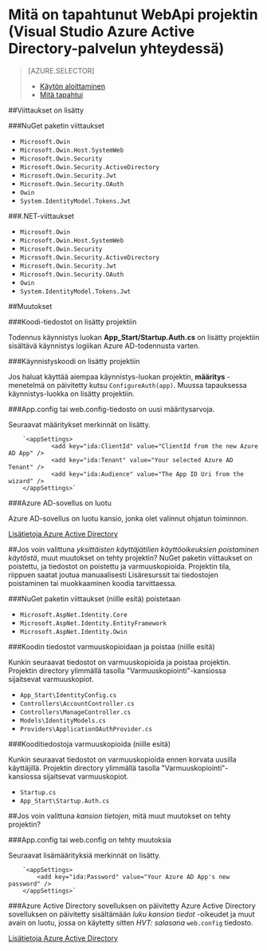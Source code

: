 <properties
    pageTitle="Mitä on tapahtunut WebApi projektin (Visual Studio Azure Active Directory-palvelun yhteydessä) | Microsoft Azure "
    description="Tässä artikkelissa kuvataan, mitä tapahtuu MVC projektin WebApi Visual Studiossa yhdistäminen Azure AD"
  services="active-directory"
    documentationCenter=""
    authors="TomArcher"
    manager="douge"
    editor=""/>

<tags
    ms.service="active-directory"
    ms.workload="web"
    ms.tgt_pltfrm="vs-what-happened"
    ms.devlang="na"
    ms.topic="article"
    ms.date="08/15/2016"
    ms.author="tarcher"/>

# <a name="what-happened-to-my-webapi-project-visual-studio-azure-active-directory-connected-service"></a>Mitä on tapahtunut WebApi projektin (Visual Studio Azure Active Directory-palvelun yhteydessä)

> [AZURE.SELECTOR]
> - [Käytön aloittaminen](vs-active-directory-webapi-getting-started.md)
> - [Mitä tapahtui](vs-active-directory-webapi-what-happened.md)

##<a name="references-have-been-added"></a>Viittaukset on lisätty

###<a name="nuget-package-references"></a>NuGet paketin viittaukset

- `Microsoft.Owin`
- `Microsoft.Owin.Host.SystemWeb`
- `Microsoft.Owin.Security`
- `Microsoft.Owin.Security.ActiveDirectory`
- `Microsoft.Owin.Security.Jwt`
- `Microsoft.Owin.Security.OAuth`
- `Owin`
- `System.IdentityModel.Tokens.Jwt`

###<a name="net-references"></a>.NET-viittaukset

- `Microsoft.Owin`
- `Microsoft.Owin.Host.SystemWeb`
- `Microsoft.Owin.Security`
- `Microsoft.Owin.Security.ActiveDirectory`
- `Microsoft.Owin.Security.Jwt`
- `Microsoft.Owin.Security.OAuth`
- `Owin`
- `System.IdentityModel.Tokens.Jwt`

##<a name="code-changes"></a>Muutokset

###<a name="code-files-were-added-to-your-project"></a>Koodi-tiedostot on lisätty projektiin

Todennus käynnistys luokan **App_Start/Startup.Auth.cs** on lisätty projektiin sisältävä käynnistys logiikan Azure AD-todennusta varten.

###<a name="startup-code-was-added-to-your-project"></a>Käynnistyskoodi on lisätty projektiin

Jos haluat käyttää aiempaa käynnistys-luokan projektin, **määritys** -menetelmä on päivitetty kutsu `ConfigureAuth(app)`. Muussa tapauksessa käynnistys-luokka on lisätty projektiin.


###<a name="your-appconfig-or-webconfig-file-has-new-configuration-values"></a>App.config tai web.config-tiedosto on uusi määritysarvoja.

Seuraavat määritykset merkinnät on lisätty.
```
    `<appSettings>
            <add key="ida:ClientId" value="ClientId from the new Azure AD App" />
            <add key="ida:Tenant" value="Your selected Azure AD Tenant" />
            <add key="ida:Audience" value="The App ID Uri from the wizard" />
    </appSettings>`
```

###<a name="an-azure-ad-app-was-created"></a>Azure AD-sovellus on luotu

Azure AD-sovellus on luotu kansio, jonka olet valinnut ohjatun toiminnon.

[Lisätietoja Azure Active Directory](https://azure.microsoft.com/services/active-directory/)

##<a name="if-i-checked-disable-individual-user-accounts-authentication-what-additional-changes-were-made-to-my-project"></a>Jos voin valittuna *yksittäisten käyttäjätilien käyttöoikeuksien poistaminen käytöstä*, muut muutokset on tehty projektin?
NuGet paketin viittaukset on poistettu, ja tiedostot on poistettu ja varmuuskopioida. Projektin tila, riippuen saatat joutua manuaalisesti Lisäresurssit tai tiedostojen poistaminen tai muokkaaminen koodia tarvittaessa.

###<a name="nuget-package-references-removed-for-those-present"></a>NuGet paketin viittaukset (niille esitä) poistetaan

- `Microsoft.AspNet.Identity.Core`
- `Microsoft.AspNet.Identity.EntityFramework`
- `Microsoft.AspNet.Identity.Owin`

###<a name="code-files-backed-up-and-removed-for-those-present"></a>Koodin tiedostot varmuuskopioidaan ja poistaa (niille esitä)

Kunkin seuraavat tiedostot on varmuuskopioida ja poistaa projektin. Projektin directory ylimmällä tasolla "Varmuuskopiointi"-kansiossa sijaitsevat varmuuskopiot.

- `App_Start\IdentityConfig.cs`
- `Controllers\AccountController.cs`
- `Controllers\ManageController.cs`
- `Models\IdentityModels.cs`
- `Providers\ApplicationOAuthProvider.cs`

###<a name="code-files-backed-up-for-those-present"></a>Kooditiedostoja varmuuskopioida (niille esitä)

Kunkin seuraavat tiedostot on varmuuskopioida ennen korvata uusilla käyttäjillä. Projektin directory ylimmällä tasolla "Varmuuskopiointi"-kansiossa sijaitsevat varmuuskopiot.

- `Startup.cs`
- `App_Start\Startup.Auth.cs`

##<a name="if-i-checked-read-directory-data-what-additional-changes-were-made-to-my-project"></a>Jos voin valittuna *kansion tietojen*, mitä muut muutokset on tehty projektin?

###<a name="additional-changes-were-made-to-your-appconfig-or-webconfig"></a>App.config tai web.config on tehty muutoksia

Seuraavat lisämäärityksiä merkinnät on lisätty.

```
    `<appSettings>
        <add key="ida:Password" value="Your Azure AD App's new password" />
    </appSettings>`
```

###<a name="your-azure-active-directory-app-was-updated"></a>Azure Active Directory sovelluksen on päivitetty
Azure Active Directory sovelluksen on päivitetty sisältämään *luku kansion tiedot* -oikeudet ja muut avain on luotu, jossa on käytetty sitten *HVT: salasana* `web.config` tiedosto.

[Lisätietoja Azure Active Directory](https://azure.microsoft.com/services/active-directory/)
